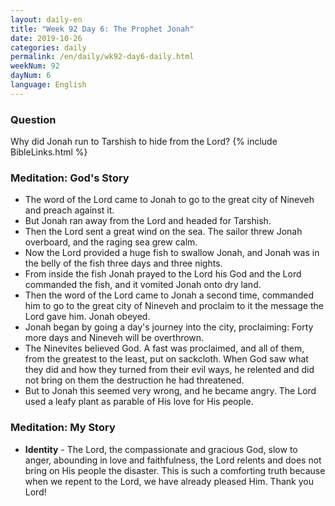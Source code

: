 ```yaml
---
layout: daily-en
title: "Week 92 Day 6: The Prophet Jonah"
date: 2019-10-26 
categories: daily
permalink: /en/daily/wk92-day6-daily.html
weekNum: 92
dayNum: 6
language: English
---
```

### Question     
Why did Jonah run to Tarshish to hide from the Lord?
{% include BibleLinks.html %} 
### Meditation: God's Story   
+ The word of the Lord came to Jonah to go to the great city of Nineveh and preach against it. 
+ But Jonah ran away from the Lord and headed for Tarshish. 
+ Then the Lord sent a great wind on the sea. The sailor threw Jonah overboard, and the raging sea grew calm. 
+ Now the Lord provided a huge fish to swallow Jonah, and Jonah was in the belly of the fish three days and three nights. 
+ From inside the fish Jonah prayed to the Lord his God and the Lord commanded the fish, and it vomited Jonah onto dry land. 
+ Then the word of the Lord came to Jonah a second time, commanded him to go to the great city of Nineveh and proclaim to it the message the Lord gave him. Jonah obeyed. 
+ Jonah began by going a day's journey into the city, proclaiming: Forty more days and Nineveh will be overthrown. 
+ The Ninevites believed God. A fast was proclaimed, and all of them, from the greatest to the least, put on sackcloth. When God saw what they did and how they turned from their evil ways, he relented and did not bring on them the destruction he had threatened. 
+ But to Jonah this seemed very wrong, and he became angry. The Lord used a leafy plant as parable of His love for His people. 
### Meditation: My Story   
+ **Identity** - The Lord, the compassionate and gracious God, slow to anger, abounding in love and faithfulness, the Lord relents and does not bring on His people the disaster. This is such a comforting truth because when we repent to the Lord, we have already pleased Him. Thank you Lord! 
